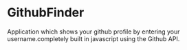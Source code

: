 # GithubFinder
Application which shows your github profile by entering your username.completely built in javascript using the Github API.
